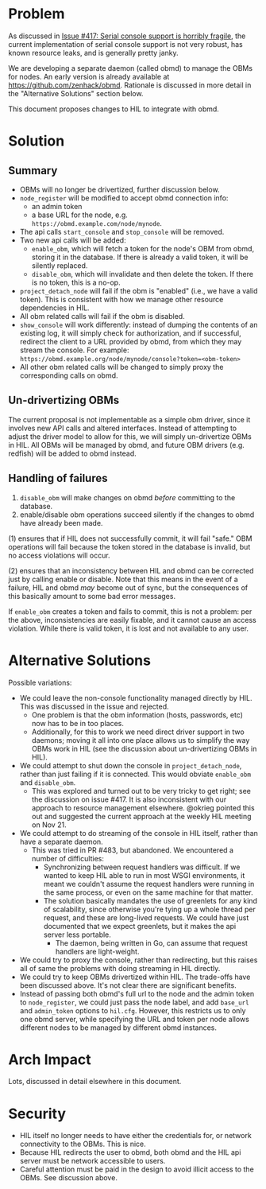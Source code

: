 # Problem

As discussed in [Issue #417: Serial console support is horribly
fragile][417], the current implementation of serial console support is
not very robust, has known resource leaks, and is generally pretty
janky.

We are developing a separate daemon (called obmd) to manage
the OBMs for nodes. An early version is already available at
<https://github.com/zenhack/obmd>. Rationale is discussed in more detail
in the "Alternative Solutions" section below.

This document proposes changes to HIL to integrate with obmd.

# Solution

## Summary

* OBMs will no longer be drivertized, further discussion below.
* `node_register` will be modified to accept obmd connection info:
  * an admin token
  * a base URL for the node, e.g.
    `https://obmd.example.com/node/mynode`.
* The api calls `start_console` and `stop_console` will be removed.
* Two new api calls will be added:
  * `enable_obm`, which will fetch a token for the node's OBM
     from obmd, storing it in the database. If there is already
     a valid token, it will be silently replaced.
  * `disable_obm`, which will invalidate and then delete the token.
    If there is no token, this is a no-op.
* `project_detach_node` will fail if the obm is "enabled" (i.e., we
  have a valid token). This is consistent with how we manage other
  resource dependencies in HIL.
* All obm related calls will fail if the obm is disabled.
* `show_console` will work differently: instead of dumping the contents
  of an existing log, it will simply check for authorization, and if
  successful, redirect the client to a URL provided by obmd, from which
  they may stream the console. For example:
  `https://obmd.example.org/node/mynode/console?token=<obm-token>`
* All other obm related calls will be changed to simply proxy the
  corresponding calls on obmd.

## Un-drivertizing OBMs

The current proposal is not implementable as a simple obm driver, since
it involves new API calls and altered interfaces. Instead of attempting
to adjust the driver model to allow for this, we will simply
un-drivertize OBMs in HIL. All OBMs will be managed by obmd, and future
OBM drivers (e.g. redfish) will be added to obmd instead.

## Handling of failures

1. `disable_obm` will make changes on obmd *before* committing to the database.
2. enable/disable obm operations succeed silently if the changes to obmd have
   already been made.

(1) ensures that if HIL does not successfully commit, it will fail
"safe." OBM operations will fail because the token stored in the
database is invalid, but no access violations will occur.

(2) ensures that an inconsistency between HIL and obmd can be corrected
just by calling enable or disable. Note that this means in the event of
a failure, HIL and obmd *may* become out of sync, but the consequences
of this basically amount to some bad error messages.

If `enable_obm` creates a token and fails to commit, this is not a problem:
per the above, inconsistencies are easily fixable, and it cannot cause
an access violation. While there is valid token, it is lost and not
available to any user.

# Alternative Solutions

Possible variations:

* We could leave the non-console functionality managed directly by HIL.
  This was discussed in the issue and rejected.
  * One problem is that the obm information (hosts, passwords, etc) now
    has to be in too places.
  * Additionally, for this to work we need direct driver support in two
    daemons; moving it all into one place allows us to simplify the way
    OBMs work in HIL (see the discussion about un-drivertizing OBMs in
    HIL).
* We could attempt to shut down the console in `project_detach_node`,
  rather than just failing if it is connected. This would obviate
  `enable_obm` and `disable_obm`.
  * This was explored and turned out to be very tricky to get right; see
    the discussion on issue #417. It is also inconsistent with our
    approach to resource management elsewhere. @okrieg pointed this out
    and suggested the current approach at the weekly HIL meeting on Nov
    21.
* We could attempt to do streaming of the console in HIL itself, rather
  than have a separate daemon.
  * This was tried in PR #483, but abandoned. We encountered a number of
    difficulties:
    * Synchronizing between request handlers was difficult. If we wanted
      to keep HIL able to run in most WSGI environments, it meant we
      couldn't assume the request handlers were running in the same
      process, or even on the same machine for that matter.
    * The solution basically mandates the use of greenlets for any kind
      of scalability, since otherwise you're tying up a whole thread per
      request, and these are long-lived requests. We could have just
      documented that we expect greenlets, but it makes the api server less
      portable.
      * The daemon, being written in Go, can assume that request
        handlers are light-weight.
* We could try to proxy the console, rather than redirecting, but this
  raises all of same the problems with doing streaming in HIL directly.
* We could try to keep OBMs drivertized within HIL. The trade-offs have
  been discussed above. It's not clear there are significant benefits.
* Instead of passing both obmd's full url to the node and the admin
  token to `node_register`, we could just pass the node label, and add
  `base_url` and `admin_token` options to `hil.cfg`. However, this
  restricts us to only one obmd server, while specifying the URL and
  token per node allows different nodes to be managed by different obmd
  instances.

# Arch Impact

Lots, discussed in detail elsewhere in this document.

# Security

* HIL itself no longer needs to have either the credentials for, or
  network connectivity to the OBMs. This is nice.
* Because HIL redirects the user to obmd, both obmd and the HIL api server
  must be network accessible to users.
* Careful attention must be paid in the design to avoid illicit access
  to the OBMs. See discussion above.

[417]: https://github.com/CCI-MOC/hil/issues/417
